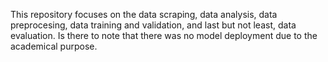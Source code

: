 This repository focuses on the data scraping, data analysis, data preprocesing, data training and validation, and last but not least, data evaluation. Is there to note that there was no model deployment due to the academical purpose.
